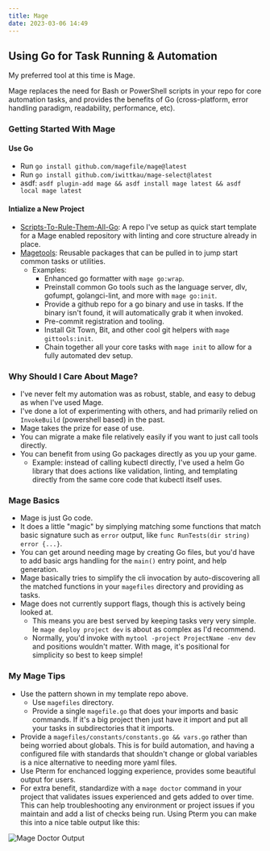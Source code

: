 ```yaml
---
title: Mage
date: 2023-03-06 14:49
---
```


## Using Go for Task Running & Automation

My preferred tool at this time is Mage.

Mage replaces the need for Bash or PowerShell scripts in your repo for core automation tasks, and provides the benefits of Go (cross-platform, error handling paradigm, readability, performance, etc).

### Getting Started With Mage

#### Use Go

- Run `go install github.com/magefile/mage@latest`
- Run `go install github.com/iwittkau/mage-select@latest`
- asdf: `asdf plugin-add mage && asdf install mage latest && asdf local mage latest`

#### Intialize a New Project

- [Scripts-To-Rule-Them-All-Go](github.com/sheldonhull/scripts-to-rule-them-all-go): A repo I've setup as quick start template for a Mage enabled repository with linting and core structure already in place.
- [Magetools](github.com/sheldonhull/magetools): Reusable packages that can be pulled in to jump start common tasks or utilities.
  - Examples:
    - Enhanced go formatter with `mage go:wrap`.
    - Preinstall common Go tools such as the language server, dlv, gofumpt, golangci-lint, and more with `mage go:init`.
    - Provide a github repo for a go binary and use in tasks. If the binary isn't found, it will automatically grab it when invoked.
    - Pre-commit registration and tooling.
    - Install Git Town, Bit, and other cool git helpers with `mage gittools:init`.
    - Chain together all your core tasks with `mage init` to allow for a fully automated dev setup.

### Why Should I Care About Mage?

- I've never felt my automation was as robust, stable, and easy to debug as when I've used Mage.
- I've done a lot of experimenting with others, and had primarily relied on `InvokeBuild` (powershell based) in the past.
- Mage takes the prize for ease of use.
- You can migrate a make file relatively easily if you want to just call tools directly.
- You can benefit from using Go packages directly as you up your game.
  - Example: instead of calling kubectl directly, I've used a helm Go library that does actions like validation, linting, and templating directly from the same core code that kubectl itself uses.

### Mage Basics

- Mage is just Go code.
- It does a little "magic" by simplying matching some functions that match basic signature such as `error` output, like `func RunTests(dir string) error {...}`.
- You can get around needing mage by creating Go files, but you'd have to add basic args handling for the `main()` entry point, and help generation.
- Mage basically tries to simplify the cli invocation by auto-discovering all the matched functions in your `magefiles` directory and providing as tasks.
- Mage does not currently support flags, though this is actively being looked at.
  - This means you are best served by keeping tasks very very simple. Ie `mage deploy project dev` is about as complex as I'd recommend.
  - Normally, you'd invoke with `mytool -project ProjectName -env dev` and positions wouldn't matter. With mage, it's positional for simplicity so best to keep simple!

### My Mage Tips

- Use the pattern shown in my template repo above.
  - Use `magefiles` directory.
  - Provide a single `magefile.go` that does your imports and basic commands. If it's a big project then just have it import and put all your tasks in subdirectories that it imports.
- Provide a `magefiles/constants/constants.go && vars.go` rather than being worried about globals.
  This is for build automation, and having a configured file with standards that shouldn't change or global variables is a nice alternative to needing more yaml files.
- Use Pterm for enchanced logging experience, provides some beautiful output for users.
- For extra benefit, standardize with a `mage doctor` command in your project that validates issues experienced and gets added to over time.
  This can help troubleshooting any environment or project issues if you maintain and add a list of checks being run.
  Using Pterm you can make this into a nice table output like this:

![Mage Doctor Output](/images/2022-06-11-16.52.33-mage-doctor.png 'Mage Doctor Output')
